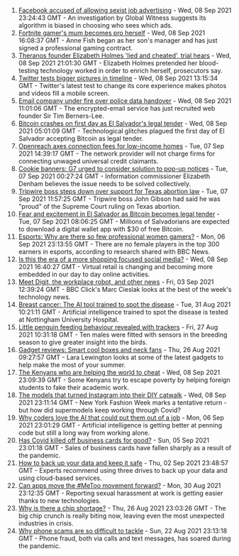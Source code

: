 1. [Facebook accused of allowing sexist job advertising](https://www.bbc.co.uk/news/technology-58487026?at_medium=RSS&at_campaign=KARANGA) - Wed, 08 Sep 2021 23:24:43 GMT - An investigation by Global Witness suggests its algorithm is biased in choosing who sees which ads.
2. [Fortnite gamer's mum becomes pro herself](https://www.bbc.co.uk/news/technology-58487025?at_medium=RSS&at_campaign=KARANGA) - Wed, 08 Sep 2021 16:08:37 GMT - Anne Fish began as her son's manager and has just signed a professional gaming contract.
3. [Theranos founder Elizabeth Holmes 'lied and cheated', trial hears](https://www.bbc.co.uk/news/business-58494912?at_medium=RSS&at_campaign=KARANGA) - Wed, 08 Sep 2021 21:01:30 GMT - Elizabeth Holmes pretended her blood-testing technology worked in order to enrich herself, prosecutors say.
4. [Twitter tests bigger pictures in timeline](https://www.bbc.co.uk/news/technology-58490048?at_medium=RSS&at_campaign=KARANGA) - Wed, 08 Sep 2021 13:15:34 GMT - Twitter's latest test to change its core experience makes photos and videos fill a mobile screen.
5. [Email company under fire over police data handover](https://www.bbc.co.uk/news/technology-58476983?at_medium=RSS&at_campaign=KARANGA) - Wed, 08 Sep 2021 11:01:06 GMT - The encrypted-email service has just recruited web founder Sir Tim Berners-Lee.
6. [Bitcoin crashes on first day as El Salvador's legal tender](https://www.bbc.co.uk/news/business-58459098?at_medium=RSS&at_campaign=KARANGA) - Wed, 08 Sep 2021 05:01:09 GMT - Technological glitches plagued the first day of El Salvador accepting Bitcoin as legal tender.
7. [Openreach axes connection fees for low-income homes](https://www.bbc.co.uk/news/technology-58476980?at_medium=RSS&at_campaign=KARANGA) - Tue, 07 Sep 2021 14:39:17 GMT - The network provider will not charge firms for connecting unwaged universal credit claimants.
8. [Cookie banners: G7 urged to consider solution to pop-up notices](https://www.bbc.co.uk/news/technology-58464747?at_medium=RSS&at_campaign=KARANGA) - Tue, 07 Sep 2021 00:27:24 GMT - Information commissioner Elizabeth Denham believes the issue needs to be solved collectively.
9. [Tripwire boss steps down over support for Texas abortion law](https://www.bbc.co.uk/news/technology-58476595?at_medium=RSS&at_campaign=KARANGA) - Tue, 07 Sep 2021 11:57:25 GMT - Tripwire boss John Gibson had said he was "proud" of the Supreme Court ruling on Texas abortion.
10. [Fear and excitement in El Salvador as Bitcoin becomes legal tender](https://www.bbc.co.uk/news/technology-58473260?at_medium=RSS&at_campaign=KARANGA) - Tue, 07 Sep 2021 08:06:25 GMT - Millions of Salvadorians are expected to download a digital wallet app with $30 of free Bitcoin.
11. [Esports: Why are there so few professional women gamers?](https://www.bbc.co.uk/news/technology-58466374?at_medium=RSS&at_campaign=KARANGA) - Mon, 06 Sep 2021 23:13:55 GMT - There are no female players in the top 300 earners in esports, according to research shared with BBC News.
12. [Is this the era of a more shopping focused social media?](https://www.bbc.co.uk/news/technology-57989365?at_medium=RSS&at_campaign=KARANGA) - Wed, 08 Sep 2021 16:40:27 GMT - Virtual retail is changing and becoming more embedded in our day to day online activities.
13. [Meet Digit, the workplace robot, and other news](https://www.bbc.co.uk/news/technology-58438225?at_medium=RSS&at_campaign=KARANGA) - Fri, 03 Sep 2021 12:39:24 GMT - BBC Click's Marc Cieslak looks at the best of the week's technology news.
14. [Breast cancer: The AI tool trained to spot the disease](https://www.bbc.co.uk/news/technology-58158657?at_medium=RSS&at_campaign=KARANGA) - Tue, 31 Aug 2021 10:21:11 GMT - Artificial intelligence trained to spot the disease is tested at Nottingham University Hospital.
15. [Little penguin feeding behaviour revealed with trackers](https://www.bbc.co.uk/news/technology-58116149?at_medium=RSS&at_campaign=KARANGA) - Fri, 27 Aug 2021 10:31:18 GMT - Ten males were fitted with sensors in the breeding season to give greater insight into the birds.
16. [Gadget reviews: Smart cool boxes and neck fans](https://www.bbc.co.uk/news/technology-58255398?at_medium=RSS&at_campaign=KARANGA) - Thu, 26 Aug 2021 09:27:57 GMT - Lara Lewington looks at some of the latest gadgets to help make the most of your summer.
17. [The Kenyans who are helping the world to cheat](https://www.bbc.co.uk/news/blogs-trending-58465189?at_medium=RSS&at_campaign=KARANGA) - Wed, 08 Sep 2021 23:09:39 GMT - Some Kenyans try to escape poverty by helping foreign students to fake their academic work.
18. [The models that turned Instagram into their DIY catwalk](https://www.bbc.co.uk/news/business-58474185?at_medium=RSS&at_campaign=KARANGA) - Wed, 08 Sep 2021 23:11:14 GMT - New York Fashion Week marks a tentative return - but how did supermodels keep working through Covid?
19. [Why coders love the AI that could put them out of a job](https://www.bbc.co.uk/news/business-57914432?at_medium=RSS&at_campaign=KARANGA) - Mon, 06 Sep 2021 23:01:29 GMT - Artificial intelligence is getting better at penning code but still a long way from working alone.
20. [Has Covid killed off business cards for good?](https://www.bbc.co.uk/news/business-58419842?at_medium=RSS&at_campaign=KARANGA) - Sun, 05 Sep 2021 23:01:18 GMT - Sales of business cards have fallen sharply as a result of the pandemic.
21. [How to back up your data and keep it safe](https://www.bbc.co.uk/news/business-58050387?at_medium=RSS&at_campaign=KARANGA) - Thu, 02 Sep 2021 23:48:57 GMT - Experts recommend using three drives to back up your data and using cloud-based services.
22. [Can apps move the #MeToo movement forward?](https://www.bbc.co.uk/news/business-58260533?at_medium=RSS&at_campaign=KARANGA) - Mon, 30 Aug 2021 23:12:35 GMT - Reporting sexual harassment at work is getting easier thanks to new technologies.
23. [Why is there a chip shortage?](https://www.bbc.co.uk/news/business-58230388?at_medium=RSS&at_campaign=KARANGA) - Thu, 26 Aug 2021 23:03:26 GMT - The big chip crunch is really biting now, leaving even the most unexpected industries in crisis.
24. [Why phone scams are so difficult to tackle](https://www.bbc.co.uk/news/business-58254354?at_medium=RSS&at_campaign=KARANGA) - Sun, 22 Aug 2021 23:13:18 GMT - Phone fraud, both via calls and text messages, has soared during the pandemic.
